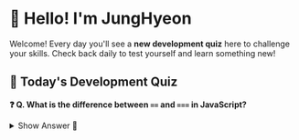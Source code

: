 # 👋 Hello! I'm JungHyeon

Welcome! Every day you'll see a **new development quiz** here to challenge your skills.
Check back daily to test yourself and learn something new!

## 🧩 Today's Development Quiz

<!--START_SECTION:quiz-->

**❓ Q. What is the difference between `==` and `===` in JavaScript?**

<details>
<summary>Show Answer 👀</summary>
<p>`==` compares values only, `===` compares values and types</p>
</details>
<!--END_SECTION:quiz-->
